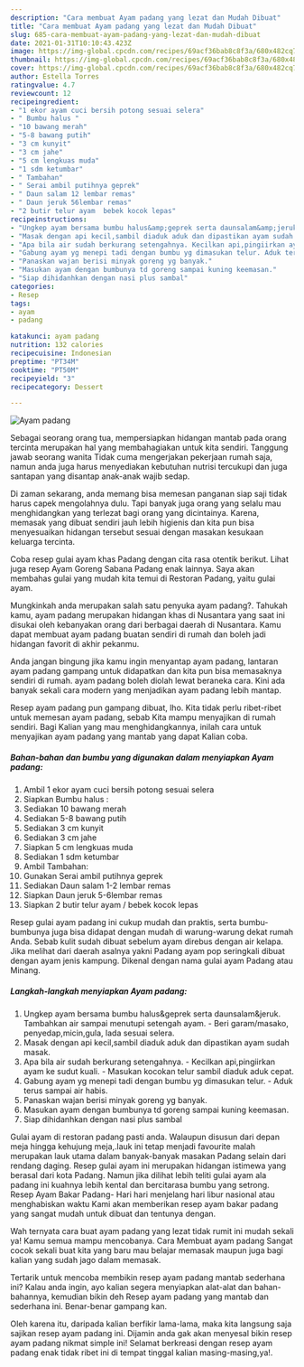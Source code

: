```yaml
---
description: "Cara membuat Ayam padang yang lezat dan Mudah Dibuat"
title: "Cara membuat Ayam padang yang lezat dan Mudah Dibuat"
slug: 685-cara-membuat-ayam-padang-yang-lezat-dan-mudah-dibuat
date: 2021-01-31T10:10:43.423Z
image: https://img-global.cpcdn.com/recipes/69acf36bab8c8f3a/680x482cq70/ayam-padang-foto-resep-utama.jpg
thumbnail: https://img-global.cpcdn.com/recipes/69acf36bab8c8f3a/680x482cq70/ayam-padang-foto-resep-utama.jpg
cover: https://img-global.cpcdn.com/recipes/69acf36bab8c8f3a/680x482cq70/ayam-padang-foto-resep-utama.jpg
author: Estella Torres
ratingvalue: 4.7
reviewcount: 12
recipeingredient:
- "1 ekor ayam cuci bersih potong sesuai selera"
- " Bumbu halus "
- "10 bawang merah"
- "5-8 bawang putih"
- "3 cm kunyit"
- "3 cm jahe"
- "5 cm lengkuas muda"
- "1 sdm ketumbar"
- " Tambahan"
- " Serai ambil putihnya geprek"
- " Daun salam 12 lembar remas"
- " Daun jeruk 56lembar remas"
- "2 butir telur ayam  bebek kocok lepas"
recipeinstructions:
- "Ungkep ayam bersama bumbu halus&amp;geprek serta daunsalam&amp;jeruk. Tambahkan air sampai menutupi setengah ayam. Beri garam/masako, penyedap,micin,gula, lada sesuai selera."
- "Masak dengan api kecil,sambil diaduk aduk dan dipastikan ayam sudah masak."
- "Apa bila air sudah berkurang setengahnya. Kecilkan api,pingiirkan ayam ke sudut kuali. Masukan kocokan telur sambil diaduk aduk cepat."
- "Gabung ayam yg menepi tadi dengan bumbu yg dimasukan telur. Aduk terus sampai air habis."
- "Panaskan wajan berisi minyak goreng yg banyak."
- "Masukan ayam dengan bumbunya td goreng sampai kuning keemasan."
- "Siap dihidanhkan dengan nasi plus sambal"
categories:
- Resep
tags:
- ayam
- padang

katakunci: ayam padang 
nutrition: 132 calories
recipecuisine: Indonesian
preptime: "PT34M"
cooktime: "PT50M"
recipeyield: "3"
recipecategory: Dessert

---
```



![Ayam padang](https://img-global.cpcdn.com/recipes/69acf36bab8c8f3a/680x482cq70/ayam-padang-foto-resep-utama.jpg)

Sebagai seorang orang tua, mempersiapkan hidangan mantab pada orang tercinta merupakan hal yang membahagiakan untuk kita sendiri. Tanggung jawab seorang  wanita Tidak cuma mengerjakan pekerjaan rumah saja, namun anda juga harus menyediakan kebutuhan nutrisi tercukupi dan juga santapan yang disantap anak-anak wajib sedap.

Di zaman  sekarang, anda memang bisa memesan panganan siap saji tidak harus capek mengolahnya dulu. Tapi banyak juga orang yang selalu mau menghidangkan yang terlezat bagi orang yang dicintainya. Karena, memasak yang dibuat sendiri jauh lebih higienis dan kita pun bisa menyesuaikan hidangan tersebut sesuai dengan masakan kesukaan keluarga tercinta. 

Coba resep gulai ayam khas Padang dengan cita rasa otentik berikut. Lihat juga resep Ayam Goreng Sabana Padang enak lainnya. Saya akan membahas gulai yang mudah kita temui di Restoran Padang, yaitu gulai ayam.

Mungkinkah anda merupakan salah satu penyuka ayam padang?. Tahukah kamu, ayam padang merupakan hidangan khas di Nusantara yang saat ini disukai oleh kebanyakan orang dari berbagai daerah di Nusantara. Kamu dapat membuat ayam padang buatan sendiri di rumah dan boleh jadi hidangan favorit di akhir pekanmu.

Anda jangan bingung jika kamu ingin menyantap ayam padang, lantaran ayam padang gampang untuk didapatkan dan kita pun bisa memasaknya sendiri di rumah. ayam padang boleh diolah lewat beraneka cara. Kini ada banyak sekali cara modern yang menjadikan ayam padang lebih mantap.

Resep ayam padang pun gampang dibuat, lho. Kita tidak perlu ribet-ribet untuk memesan ayam padang, sebab Kita mampu menyajikan di rumah sendiri. Bagi Kalian yang mau menghidangkannya, inilah cara untuk menyajikan ayam padang yang mantab yang dapat Kalian coba.

<!--inarticleads1-->

##### Bahan-bahan dan bumbu yang digunakan dalam menyiapkan Ayam padang:

1. Ambil 1 ekor ayam cuci bersih potong sesuai selera
1. Siapkan  Bumbu halus :
1. Sediakan 10 bawang merah
1. Sediakan 5-8 bawang putih
1. Sediakan 3 cm kunyit
1. Sediakan 3 cm jahe
1. Siapkan 5 cm lengkuas muda
1. Sediakan 1 sdm ketumbar
1. Ambil  Tambahan:
1. Gunakan  Serai ambil putihnya geprek
1. Sediakan  Daun salam 1-2 lembar remas
1. Siapkan  Daun jeruk 5-6lembar remas
1. Siapkan 2 butir telur ayam / bebek kocok lepas


Resep gulai ayam padang ini cukup mudah dan praktis, serta bumbu-bumbunya juga bisa didapat dengan mudah di warung-warung dekat rumah Anda. Sebab kulit sudah dibuat sebelum ayam direbus dengan air kelapa. Jika melihat dari daerah asalnya yakni Padang ayam pop seringkali dibuat dengan ayam jenis kampung. Dikenal dengan nama gulai ayam Padang atau Minang. 

<!--inarticleads2-->

##### Langkah-langkah menyiapkan Ayam padang:

1. Ungkep ayam bersama bumbu halus&amp;geprek serta daunsalam&amp;jeruk. Tambahkan air sampai menutupi setengah ayam. - Beri garam/masako, penyedap,micin,gula, lada sesuai selera.
1. Masak dengan api kecil,sambil diaduk aduk dan dipastikan ayam sudah masak.
1. Apa bila air sudah berkurang setengahnya. - Kecilkan api,pingiirkan ayam ke sudut kuali. - Masukan kocokan telur sambil diaduk aduk cepat.
1. Gabung ayam yg menepi tadi dengan bumbu yg dimasukan telur. - Aduk terus sampai air habis.
1. Panaskan wajan berisi minyak goreng yg banyak.
1. Masukan ayam dengan bumbunya td goreng sampai kuning keemasan.
1. Siap dihidanhkan dengan nasi plus sambal


Gulai ayam di restoran padang pasti anda. Walaupun disusun dari depan meja hingga kehujung meja,.lauk ini tetap menjadi favourite malah merupakan lauk utama dalam banyak-banyak masakan Padang selain dari rendang daging. Resep gulai ayam ini merupakan hidangan istimewa yang berasal dari kota Padang. Namun jika dilihat lebih teliti gulai ayam ala padang ini kuahnya lebih kental dan bercitarasa bumbu yang setrong. Resep Ayam Bakar Padang- Hari hari menjelang hari libur nasional atau menghabiskan waktu Kami akan memberikan resep ayam bakar padang yang sangat mudah untuk dibuat dan tentunya dengan. 

Wah ternyata cara buat ayam padang yang lezat tidak rumit ini mudah sekali ya! Kamu semua mampu mencobanya. Cara Membuat ayam padang Sangat cocok sekali buat kita yang baru mau belajar memasak maupun juga bagi kalian yang sudah jago dalam memasak.

Tertarik untuk mencoba membikin resep ayam padang mantab sederhana ini? Kalau anda ingin, ayo kalian segera menyiapkan alat-alat dan bahan-bahannya, kemudian bikin deh Resep ayam padang yang mantab dan sederhana ini. Benar-benar gampang kan. 

Oleh karena itu, daripada kalian berfikir lama-lama, maka kita langsung saja sajikan resep ayam padang ini. Dijamin anda gak akan menyesal bikin resep ayam padang nikmat simple ini! Selamat berkreasi dengan resep ayam padang enak tidak ribet ini di tempat tinggal kalian masing-masing,ya!.

